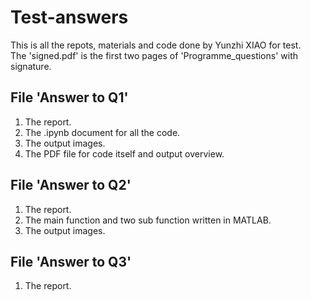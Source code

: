 # Test-answers

This is all the repots, materials and code done by Yunzhi XIAO for test.\
The 'signed.pdf' is the first two pages of 'Programme_questions' with signature.

## File 'Answer to Q1' 
1. The report.
2. The .ipynb document for all the code.
3. The output images.
4. The PDF file for code itself and output overview.

## File 'Answer to Q2'
1. The report.
2. The main function and two sub function written in MATLAB.
3. The output images.

## File 'Answer to Q3'
1. The report.

